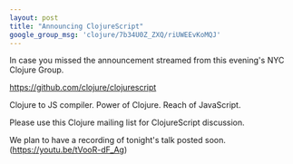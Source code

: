 ```yaml
---
layout: post
title: "Announcing ClojureScript"
google_group_msg: 'clojure/7b34U0Z_ZXQ/riUWEEvKoMQJ'
---
```


In case you missed the announcement streamed from this evening's NYC Clojure Group.

https://github.com/clojure/clojurescript

Clojure to JS compiler. Power of Clojure. Reach of JavaScript.

Please use this Clojure mailing list for ClojureScript discussion.

We plan to have a recording of tonight's talk posted soon. (<https://youtu.be/tVooR-dF_Ag>)
